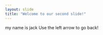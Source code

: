 ```yaml
---
layout: slide
title: "Welcome to our second slide!"
---
```

my name is jack
Use the left arrow to go back!
